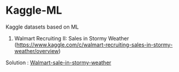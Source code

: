 # Kaggle-ML
Kaggle datasets based on ML

1. Walmart Recruiting II: Sales in Stormy Weather (https://www.kaggle.com/c/walmart-recruiting-sales-in-stormy-weather/overview) 

Solution : [Walmart-sale-in-stormy-weather](Walmart-sale-in-stormy-weather.md)

